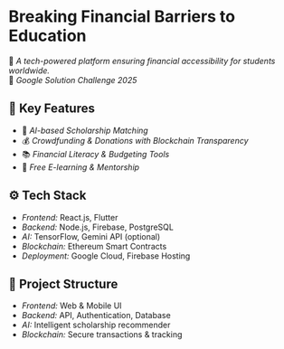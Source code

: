 # Breaking Financial Barriers to Education
🚀 *A tech-powered platform ensuring financial accessibility for students worldwide.*  
📌 *Google Solution Challenge 2025*  

## 🌟 Key Features
- 🎯 *AI-based Scholarship Matching*
- 💰 *Crowdfunding & Donations with Blockchain Transparency*
- 📚 *Financial Literacy & Budgeting Tools*
- 📖 *Free E-learning & Mentorship*

## ⚙ Tech Stack
- *Frontend:* React.js, Flutter
- *Backend:* Node.js, Firebase, PostgreSQL
- *AI:* TensorFlow, Gemini API (optional)
- *Blockchain:* Ethereum Smart Contracts
- *Deployment:* Google Cloud, Firebase Hosting

## 📂 Project Structure
- *Frontend:* Web & Mobile UI
- *Backend:* API, Authentication, Database
- *AI:* Intelligent scholarship recommender
- *Blockchain:* Secure transactions & tracking
